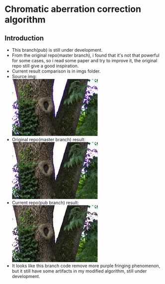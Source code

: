 # Chromatic aberration correction algorithm
## Introduction
 - This branch(pub) is still under development.
 - From the original repo(master branch), i found that it's not that powerful for some cases, so i read some paper and try to improve it, the original repo still give a good inspiration.
 - Current result comparison is in imgs folder.
 - Source img:  
![image](https://raw.githubusercontent.com/shibarain666/Chromatic_aberration_correction/pub/imgs/purple_fringe_tree.jpg)
 - Original repo(master branch) result:  
![image](https://raw.githubusercontent.com/shibarain666/Chromatic_aberration_correction/pub/imgs/purple_fringe_tree_master_branch_result.bmp)
 - Current repo(pub branch) result:  
![image](https://raw.githubusercontent.com/shibarain666/Chromatic_aberration_correction/pub/imgs/purple_fringe_tree_pub_branch_result.bmp)  
 - It looks like this branch code remove more purple fringing phenomenon, but it still have some artifacts in my modified algorithm, still under development.